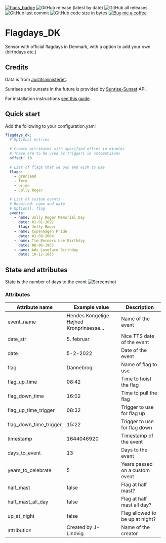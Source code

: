 [![hacs_badge](https://img.shields.io/badge/HACS-Default-41BDF5.svg)](https://github.com/hacs/integration)
![GitHub release (latest by date)](https://img.shields.io/github/v/release/J-Lindvig/Flagdays_DK)
![GitHub all releases](https://img.shields.io/github/downloads/J-Lindvig/Flagdays_DK/total)
![GitHub last commit](https://img.shields.io/github/last-commit/J-Lindvig/Flagdays_DK)
![GitHub code size in bytes](https://img.shields.io/github/languages/code-size/J-Lindvig/Flagdays_DK)
[![Buy me a coffee](https://img.shields.io/static/v1.svg?label=Buy%20me%20a%20coffee&message=🥨&color=black&logo=buy%20me%20a%20coffee&logoColor=white&labelColor=6f4e37)](https://www.buymeacoffee.com/apptoo)

# Flagdays_DK

Sensor with official flagdays in Denmark, with a option to add your own (birthdays etc.)

## Credits
Data is from [Justitsministeriet](https://www.justitsministeriet.dk/temaer/flagning/flagdage/).

Sunrises and sunsets in the future is provided by [Sunrise-Sunset](https://sunrise-sunset.org/api) API.

For installation instructions [see this guide](https://hacs.xyz/docs/faq/custom_repositories).
## Quick start
Add the following to your configuration.yaml
```yaml
flagdays_dk:
  # Optional entries
  
  # Create attributes with specified offset in minutes
  # These are to be used as triggers in automatiions
  offset: 10
  
  # List of flags that we own and wish to use
  flags:
    - grønland
    - færø
    - pride
    - Jolly Roger

  # List of custom events
  # Required: name and date
  # Optional: flag
  events:
    - name: Jolly Roger Memorial Day
      date: 01-01-2022
      flag: Jolly Roger
    - name: Copenhagen Pride
      date: 01-08-2004
    - name: Tim Berners Lee Birthday
      date: 08-06-1955
    - name: Ada Lovelace Birthday
      date: 10-12-1815
```
## State and attributes
State is the number of days to the event
![Screenshot](https://github.com/J-Lindvig/Flagdays_DK/blob/main/images/screenshot.png)
### Attributes

| Attribute name             | Example value                             | Description                        |
|----------------------------|-------------------------------------------|------------------------------------|
| event_name                 | Hendes Kongelige Højhed Kronprinsesse...  | Name of the event                  |
| date_str                   | 5. februar                                | Nice TTS date of the event         |
| date                       | 5-2-2022                                  | Date of the event                  |
| flag                       | Dannebrog                                 | Name of flag to use                |
| flag_up_time               | 08:42                                     | Time to hoist the flag             |
| flag_down_time             | 16:02                                     | Time to pull the flag              |
| flag_up_time_trigger       | 08:32                                     | Trigger to use for flag up         |
| flag_down_time_trigger     | 15:22                                     | Trigger to use for flag down       |
| timestamp                  | 1644046920                                | Timestamp of the event             |
| days_to_event              | 13                                        | Days to the event                  |
| years_to_celebrate         | 5                                         | Years passed on a custom event     |
| half_mast                  | false                                     | Flag at half mast?                 |
| half_mast_all_day          | false                                     | Flag at half mast all day?         |
| up_at_night                | false                                     | Flag allowed to be up at night?    |
| attribution                | Created by J-Lindvig                      | Name of the creator                |
